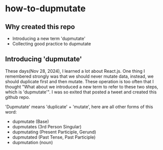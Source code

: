 # how-to-dupmutate
## Why created this repo
- Introducing a new term 'dupmutate'
- Collecting good practice to dupmutate

## Introducing 'dupmutate'
These days(Nov 28, 2024), I learned a lot about React.js. One thing I remembered strongly was that we should never mutate data, instead, we should duplicate first and then mutate. These operation is too often that I thought "What about we introduced a new term to refer to these two steps, which is 'dupmutate'". I was so exited that posted a tweet and created this github repo.

'Dupmutate' means 'duplicate' + 'mutate', here are all other forms of this word:
- dupmutate (Base)
- dupmutates (3rd Person Singular)
- dupmutating (Present Participle, Gerund)
- dupmutated (Past Tense, Past Participle)
- dupmutation (noun)
